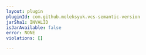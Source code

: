 ```yaml
---
layout: plugin
pluginId: com.github.moleksyuk.vcs-semantic-version
jarSha1: INVALID
isJarAvailable: false
error: NONE
violations: []

---
```


